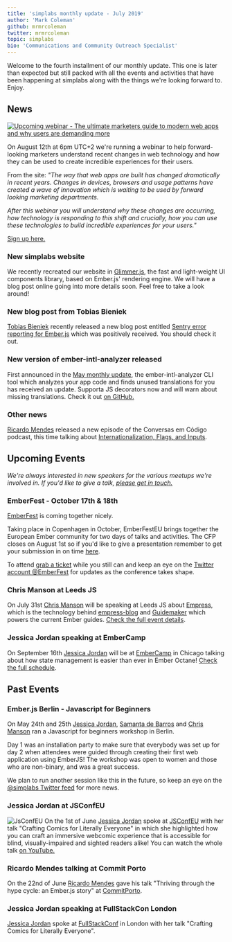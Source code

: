 ```yaml
---
title: 'simplabs monthly update - July 2019'
author: 'Mark Coleman'
github: mrmrcoleman
twitter: mrmrcoleman
topic: simplabs
bio: 'Communications and Community Outreach Specialist'
---
```


Welcome to the fourth installment of our monthly update. This one is later than expected but still packed with all the events and activities that have been happening at simplabs along with the things we're looking forward to. Enjoy.

<!--break-->

## News

[![Upcoming webinar - The ultimate marketers guide to modern web apps and why users are demanding more](/assets/images/posts/2019-07-24-july-monthly-update/simplabs-webinar-modern-web-apps-for-marketers.png)](/webinars/modern-web/)

On August 12th at 6pm UTC+2 we're running a webinar to help forward-looking marketers understand recent changes in web technology and how they can be used to create incredible experiences for their users.

From the site: _"The way that web apps are built has changed dramatically in recent years. Changes in devices, browsers and usage patterns have created a wave of innovation which is waiting to be used by forward looking marketing departments._

_After this webinar you will understand why these changes are occurring, how technology is responding to this shift and crucially, how you can use these technologies to build incredible experiences for your users."_

[Sign up here.](/webinars/modern-web/)

### New simplabs website

We recently recreated our website in [Glimmer.js](https://glimmerjs.com/), the fast and light-weight UI components library, based on Ember.js' rendering engine. We will have a blog post online going into more details soon. Feel free to take a look around!

### New blog post from Tobias Bieniek

[Tobias Bieniek](https://twitter.com/TobiasBieniek) recently released a new blog post entitled [Sentry error reporting for Ember.js](https://simplabs.com/blog/2019/07/15/sentry-and-ember/) which was positively received. You should check it out.

### New version of ember-intl-analyzer released

First announced in the [May monthly update](https://simplabs.com/blog/2019/05/10/may-monthly-update), the ember-intl-analyzer CLI tool which analyzes your app code and finds unused translations for you has received an update. Supporta JS decorators now and will warn about missing translations. Check it out [on GitHub.](https://github.com/simplabs/ember-intl-analyzer)

### Other news

[Ricardo Mendes](https://twitter.com/locks) released a new episode of the Conversas em Código podcast, this time talking about [Internationalization, Flags, and Inputs](https://trello.com/c/8W25cdsV/28-episode-19-of-locks-portuguese-podcast).

## Upcoming Events

_We're always interested in new speakers for the various meetups we're involved in. If you'd like to give a talk, [please get in touch.](/contact/)_

### EmberFest - October 17th & 18th

[EmberFest](https://emberfest.eu/) is coming together nicely.

Taking place in Copenhagen in October, EmberFestEU brings together the European Ember community for two days of talks and activities. The CFP closes on August 1st so if you'd like to give a presentation remember to get your submission in on time [here](https://cfp.emberfest.eu/events/emberfest-2019).

To attend [grab a ticket](https://emberfest.eu/) while you still can and keep an eye on the [Twitter account @EmberFest](https://twitter.com/EmberFest) for updates as the conference takes shape.

### Chris Manson at Leeds JS

On July 31st [Chris Manson](https://twitter.com/real_ate/) will be speaking at Leeds JS about [Empress](https://github.com/empress), which is the technology behind [empress-blog](https://github.com/empress/empress-blog) and [Guidemaker](https://github.com/empress/guidemaker) which powers the current Ember guides. [Check the full event details](https://leedsjs.com/events/2019-07-31/).

### Jessica Jordan speaking at EmberCamp

On September 16th [Jessica Jordan](https://twitter.com/jjordan_dev) will be at [EmberCamp](http://embercamp.com/) in Chicago talking about how state management is easier than ever in Ember Octane! [Check the full schedule](http://embercamp.com/).

## Past Events

### Ember.js Berlin - Javascript for Beginners

On May 24th and 25th [Jessica Jordan](https://twitter.com/jjordan_dev), [Samanta de Barros](https://twitter.com/sami_dbc) and [Chris Manson](https://twitter.com/real_ate/) ran a Javascript for beginners workshop in Berlin.

Day 1 was an installation party to make sure that everybody was set up for day 2 when attendees were guided through creating their first web application using EmberJS! The workshop was open to women and those who are non-binary, and was a great success.

We plan to run another session like this in the future, so keep an eye on the [@simplabs Twitter feed](https://twitter.com/simplabs) for more news.

### Jessica Jordan at JSConfEU

![JsConfEU](/assets/images/posts/2019-05-10-may-monthly-update/jsconfeu.png) On the 1st of June [Jessica Jordan](https://twitter.com/jjordan_dev) spoke at [JSConfEU](https://2019.jsconf.eu/) with her talk "Crafting Comics for Literally Everyone" in which she highlighted how you can craft an immersive webcomic experience that is accessible for blind, visually-impaired and sighted readers alike! You can watch the whole talk [on YouTube.](https://www.youtube.com/watch?v=BPmuR4mAQaw)

### Ricardo Mendes talking at Commit Porto

On the 22nd of June [Ricardo Mendes](https://twitter.com/locks) gave his talk "Thriving through the hype cycle: an Ember.js story" at [CommitPorto](https://commitporto.com/).

### Jessica Jordan speaking at FullStackCon London

[Jessica Jordan](https://twitter.com/jjordan_dev) spoke at [FullStackConf](https://skillsmatter.com/conferences/11213-fullstack-london-2019-the-conference-on-javascript-node-and-internet-of-things) in London with her talk "Crafting Comics for Literally Everyone".
